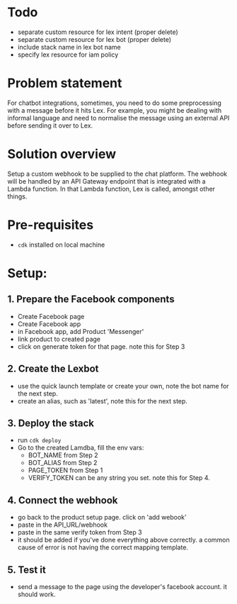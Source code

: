 # Todo
- separate custom resource for lex intent (proper delete)
- separate custom resource for lex bot (proper delete)
- include stack name in lex bot name
- specify lex resource for iam policy

# Problem statement
For chatbot integrations, sometimes, you need to do some preprocessing with a message before it hits Lex. For example, you might be dealing with informal language and need to normalise the message using an external API before sending it over to Lex.

# Solution overview
Setup a custom webhook to be supplied to the chat platform. The webhook will be handled by an API Gateway endpoint that is integrated with a Lambda function. In that Lambda function, Lex is called, amongst other things.

# Pre-requisites
- `cdk` installed on local machine

# Setup:
## 1. Prepare the Facebook components
- Create Facebook page
- Create Facebook app
- in Facebook app, add Product 'Messenger'
- link product to created page
- click on generate token for that page. note this for Step 3
## 2. Create the Lexbot
- use the quick launch template or create your own, note the bot name for the next step.
- create an alias, such as 'latest', note this for the next step.
## 3. Deploy the stack
- run `cdk deploy`
- Go to the created Lamdba, fill the env vars:
  - BOT_NAME from Step 2
  - BOT_ALIAS from Step 2
  - PAGE_TOKEN from Step 1
  - VERIFY_TOKEN can be any string you set. note this for Step 4.
## 4. Connect the webhook
- go back to the product setup page. click on 'add webook'
- paste in the API_URL/webhook
- paste in the same verify token from Step 3
- it should be added if you've done everything above correctly. a common cause of error is not having the correct mapping template.
## 5. Test it
- send a message to the page using the developer's facebook account. it should work.